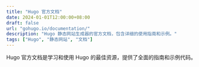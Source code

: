 ```yaml
---
title: "Hugo 官方文档"
date: 2024-01-01T12:00:00+08:00
draft: false
url: "gohugo.io/documentation/"
description: "Hugo 静态网站生成器的官方文档，包含详细的使用指南和示例。"
tags: ["Hugo", "静态网站", "文档"]
---
```


Hugo 官方文档是学习和使用 Hugo 的最佳资源，提供了全面的指南和示例代码。

